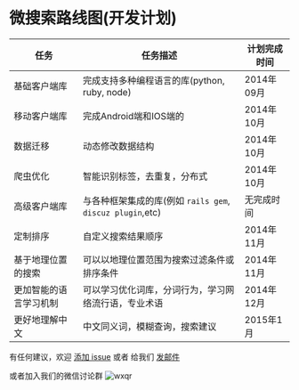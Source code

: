 微搜索路线图(开发计划)
=======

| 任务    | 任务描述    | 计划完成时间 |
| ------ | ------ | ------------------------------------------------------ |
| 基础客户端库  | 完成支持多种编程语言的库(python, ruby, node) | 2014年09月 |
| 移动客户端库  | 完成Android端和IOS端的 | 2014年10月 |
| 数据迁移 | 动态修改数据结构 | 2014年10月 |
| 爬虫优化 | 智能识别标签，去重复，分布式 | 2014年10月 |
| 高级客户端库 | 与各种框架集成的库(例如 `rails gem`, `discuz plugin`,etc) | 无完成时间 |
| 定制排序 | 自定义搜索结果顺序 | 2014年11月 |
| 基于地理位置的搜索 | 可以以地理位置范围为搜索过滤条件或排序条件 | 2014年11月 |
| 更加智能的语言学习机制 | 可以学习优化词库，分词行为，学习网络流行语，专业术语 | 2014年12月 |
| 更好地理解中文 | 中文同义词，模糊查询，搜索建议 | 2015年1月 |

有任何建议，欢迎 [添加 issue](https://github.com/tinysou/roadmap/issues/new) 或者 给我们 [发邮件](mailto:support@tinysou.com)

或者加入我们的微信讨论群 ![wxqr](http://blog.tinysou.com/images/qrcode_wx-44f6821b.png)

